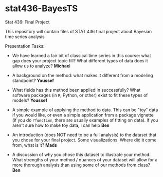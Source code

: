 # stat436-BayesTS

Stat 436: Final Project

This repository will contain files of STAT 436 final project about Bayesian time series analysis

Presentation Tasks:

- We have learned a fair bit of classical time series in this course: what gap does your project topic fill? What different types of data does it allow us to analyze? **Michael**
  
- A background on the method: what makes it different from a modeling standpoint? **Youssef**

- What fields has this method been applied in successfully? What software packages (in `R`, Python, or other) exist to fit these types of models? **Youssef**

- A simple example of applying the method to data. This can be "toy" data if you would like, or even a simple application from a package vignette (if you do `?function`, there are usually examples of fitting on data). If you aren't sure how to make toy data, I can help **Ben**

- An introduction (does NOT need to be a full analysis) to the dataset that you chose for your final project. Some visualizations. Where did it come from, what is it? **Mads**
  
- A discussion of why you chose this dataset to illustrate your method. What strengths of your method / nuances of your dataset will allow for a more thorough analysis than using some of our methods from class? **Ben**
